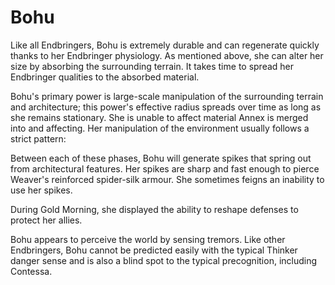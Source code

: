 # Bohu
Like all Endbringers, Bohu is extremely durable and can regenerate quickly thanks to her Endbringer physiology. As mentioned above, she can alter her size by absorbing the surrounding terrain. It takes time to spread her Endbringer qualities to the absorbed material.

Bohu's primary power is large-scale manipulation of the surrounding terrain and architecture; this power's effective radius spreads over time as long as she remains stationary.  She is unable to affect material Annex is merged into and affecting. Her manipulation of the environment usually follows a strict pattern:

Between each of these phases, Bohu will generate spikes that spring out from architectural features. Her spikes are sharp and fast enough to pierce Weaver's reinforced spider-silk armour. She sometimes feigns an inability to use her spikes.

During Gold Morning, she displayed the ability to reshape defenses to protect her allies.

Bohu appears to perceive the world by sensing tremors. Like other Endbringers, Bohu cannot be predicted easily with the typical Thinker danger sense and is also a blind spot to the typical precognition, including Contessa.
